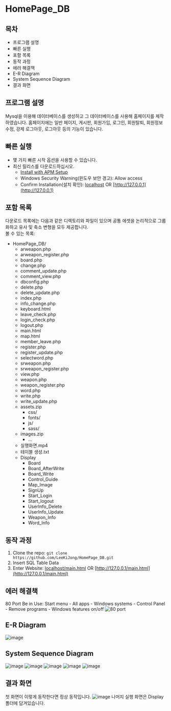 # HomePage_DB

## 목차
* 프로그램 설명
* 빠른 실행
* 포함 목록
* 동작 과정
* 에러 해결책
* E-R Diagram
* System Sequence Diagram
* 결과 화면
## 프로그램 설명
Mysql을 이용해 데이터베이스를 생성하고 그 데이터베이스를 사용해 홈페이지를 제작하였습니다.  홈페이지에는 일반 페이지, 게시판, 회원가입, 로그인, 회원탈퇴, 회원정보 수정, 강제 로그아웃, 로그아웃 등의 기능이 있습니다.

## 빠른 실행
* 몇 가지 빠른 시작 옵션을 사용할 수 있습니다.
* 최신 릴리스를 다운로드하십시오.
  * [Install with APM Setup](https://kldp.net/apmsetup/release/)
  * Windows Security Warning(윈도우 보안 경고): Allow access
  * Confirm Installation(설치 확인): [localhost](localhost) OR [http://127.0.0.1](http://127.0.0.1)
## 포함 목록
다운로드 목록에는 다음과 같은 디렉토리와 파일이 있으며 공통 에셋을 논리적으로 그룹화하고 유사 및 축소 변형을 모두 제공합니다.  
볼 수 있는 목록:

* HomePage_DB/
   * arweapon.php  
   * arweapon_register.php  
   * board.php  
   * change.php  
   * comment_update.php  
   * comment_view.php  
   * dbconfig.php  
   * delete.php   
   * delete_update.php    
   * index.php   
   * info_change.php    
   * keyboard.html  
   * leave_check.php   
   * login_check.php   
   * logout.php   
   * main.html   
   * map.html   
   * member_leave.php    
   * register.php    
   * register_update.php   
   * selectword.php   
   * srweapon.php    
   * srweapon_register.php  
   * view.php   
   * weapon.php    
   * weapon_register.php  
   * word.php  
   * write.php  
   * write_update.php   
   * assets.zip  
      * css/   
      * fonts/  
      * js/  
      * sass/  
   * images.zip  
      * ...   
   * 실행화면.mp4  
   * 테이블 생성.txt  
   * Display
      * Board
      * Board_AfterWrite
      * Board_Write
      * Control_Guide
      * Map_Image
      * SignUp
      * Start_Login
      * Start_logout
      * UserInfo_Delete
      * UserInfo_Update
      * Weapon_Info
      * Word_Info

## 동작 과정
1. Clone the repo: `git clone https://github.com/LeeKiJong/HomePage_DB.git` 
2. Insert SQL Table Data
3. Enter Website: [localhost/main.html](localhost/main.html) OR [http://127.0.0.1/main.html](http://127.0.0.1/main.html)
## 에러 해결책
80 Port Be in Use:
Start menu - All apps - Windows systems - Control Panel - Remove programs - Windows features on/off
![80 port](https://user-images.githubusercontent.com/52438368/65368091-eeabd100-dc76-11e9-8af6-8eb6cc8c3b99.png)
## E-R Diagram
![image](https://user-images.githubusercontent.com/52438368/67139997-164f8280-f291-11e9-8937-fcc0dbf7b78d.png)
## System Sequence Diagram
![image](https://user-images.githubusercontent.com/52438368/67140249-ccb46700-f293-11e9-9e41-35db27ff9ac9.png)
![image](https://user-images.githubusercontent.com/52438368/67140265-ebb2f900-f293-11e9-915c-2a10956c4425.png)
![image](https://user-images.githubusercontent.com/52438368/67140266-f4a3ca80-f293-11e9-8f6d-9e27712d7266.png)
![image](https://user-images.githubusercontent.com/52438368/67140270-f9687e80-f293-11e9-9842-25dd4fb2f043.png)
![image](https://user-images.githubusercontent.com/52438368/67140273-ff5e5f80-f293-11e9-9c1d-c61dd27372fe.png)
## 결과 화면
첫 화면이 이렇게 동작한다면 정상 동작입니다.
![image](https://user-images.githubusercontent.com/52438368/67140084-e5238200-f291-11e9-99bf-1e8464563457.png)
나머지 실행 화면은 Display 폴더에 담겨있습니다.

